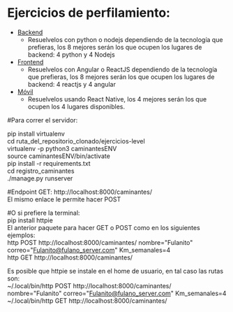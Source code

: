 # Ejercicios de perfilamiento:

- [Backend](https://github.com/hackademymx/frontend-level/blob/master/README-backend.md)
  - Resuelvelos con python o nodejs dependiendo de la tecnología que prefieras, los 8 mejores serán los que ocupen los lugares de backend: 4 python y 4 Nodejs
- [Frontend](https://github.com/hackademymx/frontend-level/blob/master/README-frontend.md)
  - Resuelvelos con Angular o ReactJS dependiendo de la tecnología que prefieras, los 8 mejores serán los que ocupen los lugares de backend: 4 reactjs y 4 angular
- [Móvil](https://github.com/hackademymx/frontend-level/blob/master/README-movil.md)
  - Resuelvelos usando React Native, los 4 mejores serán los que ocupen los 4 lugares disponibles.
  

#Para correr el servidor:

pip install virtualenv\
cd ruta_del_repositorio_clonado/ejercicios-level\
virtualenv -p python3 caminantesENV\
source caminantesENV/bin/activate\
pip install -r requirements.txt\
cd registro_caminantes\
./manage.py runserver

#Endpoint GET:
http://localhost:8000/caminantes/\
El mismo enlace le permite hacer POST

#O si prefiere la terminal:\
pip install httpie\
El anterior paquete para hacer GET o POST como en los siguientes ejemplos:\
http POST http://localhost:8000/caminantes/ nombre="Fulanito" correo="Fulanito@fulano_server.com" Km_semanales=4\
http GET http://localhost:8000/caminantes/

Es posible que httpie se instale en el home de usuario, en tal caso las rutas son:\
~/.local/bin/http POST http://localhost:8000/caminantes/ nombre="Fulanito" correo="Fulanito@fulano_server.com" Km_semanales=4\
~/.local/bin/http GET http://localhost:8000/caminantes/
